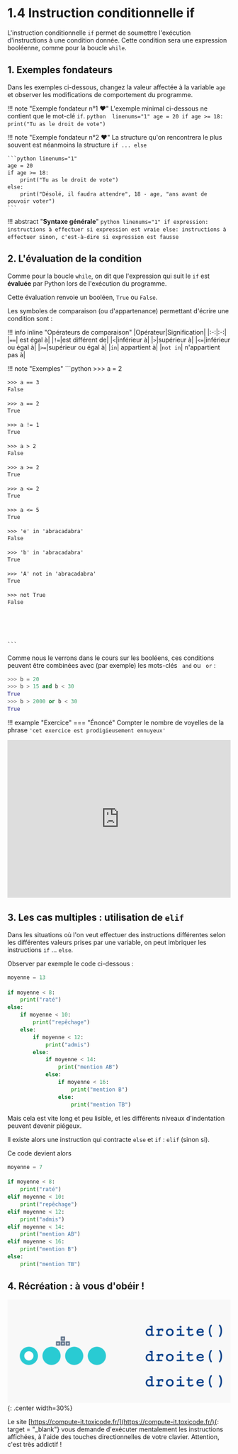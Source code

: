 # 1.4 Instruction conditionnelle if

L'instruction conditionnelle `if` permet de soumettre l'exécution d'instructions à une condition donnée.
Cette condition sera une expression booléenne, comme pour la boucle `while`.

## 1. Exemples fondateurs
Dans les exemples ci-dessous, changez la valeur affectée à la variable ```age``` et observer les modifications de comportement du programme.


!!! note "Exemple fondateur n°1 :heart:"
    L'exemple minimal ci-dessous ne contient que le mot-clé ```if```. 
    ```python  linenums="1"
    age = 20
    if age >= 18:
        print("Tu as le droit de vote")
    ```


!!! note "Exemple fondateur n°2 :heart:"
    La structure qu'on rencontrera le plus souvent est néanmoins la structure ```if ... else``` 

    ```python linenums="1"
    age = 20
    if age >= 18:
        print("Tu as le droit de vote")
    else:
        print("Désolé, il faudra attendre", 18 - age, "ans avant de pouvoir voter")
    ```

!!! abstract "**Syntaxe générale**"
    ```python linenums="1"
    if expression:
        instructions à effectuer si expression est vraie
    else:
        instructions à effectuer sinon, c'est-à-dire si expression est fausse
    ```

## 2. L'évaluation de la condition

Comme pour la boucle ```while```, on dit que l'expression qui suit le ```if``` est **évaluée** par Python lors de l'exécution du programme.

Cette évaluation renvoie un booléen, ```True``` ou ```False```.

Les symboles de comparaison (ou d'appartenance) permettant d'écrire une condition sont :

!!! info inline  "Opérateurs de comparaison"
    |Opérateur|Signification|
    |:-:|:-:|
    |`==`| est égal à|
    |`!=`|est différent de|
    |`<`|inférieur à|
    |`>`|supérieur à|
    |`<=`|inférieur ou égal à|
    |`>=`|supérieur ou égal à|
    |`in`| appartient à|
    |`not in`| n'appartient pas à|

!!! note "Exemples"
    ```python
    >>> a = 2

    >>> a == 3
    False

    >>> a == 2
    True

    >>> a != 1
    True

    >>> a > 2
    False

    >>> a >= 2
    True

    >>> a <= 2
    True

    >>> a <= 5
    True

    >>> 'e' in 'abracadabra'
    False

    >>> 'b' in 'abracadabra'
    True

    >>> 'A' not in 'abracadabra'
    True

    >>> not True
    False





    ```
    
Comme nous le verrons dans le cours sur les booléens, ces conditions peuvent être combinées avec (par exemple) les mots-clés ``` and``` ou ``` or``` :

```python
>>> b = 20
>>> b > 15 and b < 30
True
>>> b > 2000 or b < 30
True
```

!!! example "Exercice"
    === "Énoncé"
        Compter le nombre de voyelles de la phrase ```'cet exercice est prodigieusement ennuyeux'``` 

<iframe src="https://trinket.io/embed/python3/7d4190497e?runMode=console" width="100%" height="356" frameborder="0" marginwidth="0" marginheight="0" allowfullscreen></iframe>


## 3. Les cas multiples : utilisation de `elif` 

Dans les situations où l'on veut effectuer des instructions différentes selon les différentes valeurs prises par une variable, on peut imbriquer les instructions `if` ... `else`.

Observer par exemple le code ci-dessous :

```python linenums='1'
moyenne = 13

if moyenne < 8:
    print("raté")
else:
    if moyenne < 10:
        print("repêchage")
    else:
        if moyenne < 12:
            print("admis")
        else:
            if moyenne < 14:
                print("mention AB")
            else:
                if moyenne < 16:
                    print("mention B")
                else:
                    print("mention TB")
```


Mais cela est vite long et peu lisible, et les différents niveaux d'indentation peuvent devenir piégeux.

Il existe alors une instruction qui contracte `else` et `if` : `elif` (sinon si).

Ce code devient alors

```python linenums="1"
moyenne = 7

if moyenne < 8:
    print("raté")
elif moyenne < 10:
    print("repêchage")
elif moyenne < 12:
    print("admis")
elif moyenne < 14:
    print("mention AB")
elif moyenne < 16:
    print("mention B")
else:
    print("mention TB")

```


## 4. Récréation : à vous d'obéir !

![image](data/compute.png){: .center width=30%}

Le site [https://compute-it.toxicode.fr/](https://compute-it.toxicode.fr/){: target = "_blank"}  vous demande d'exécuter mentalement les instructions affichées, à l'aide des touches directionnelles de votre clavier. Attention, c'est très addictif !